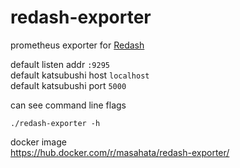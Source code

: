 redash-exporter
=====

prometheus exporter for <a href="https://redash.io/">Redash</a>

default listen addr `:9295`  
default katsubushi host `localhost`  
default katsubushi port `5000`  

can see command line flags

```
./redash-exporter -h
```

docker image  
https://hub.docker.com/r/masahata/redash-exporter/
